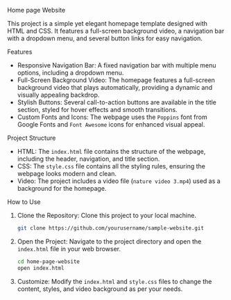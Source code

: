 Home page Website

This project is a simple yet elegant homepage template designed with HTML and CSS. It features a full-screen background video, a navigation bar with a dropdown menu, and several button links for easy navigation.

Features
- Responsive Navigation Bar: A fixed navigation bar with multiple menu options, including a dropdown menu.
- Full-Screen Background Video: The homepage features a full-screen background video that plays automatically, providing a dynamic and visually appealing backdrop.
- Stylish Buttons: Several call-to-action buttons are available in the title section, styled for hover effects and smooth transitions.
- Custom Fonts and Icons: The webpage uses the `Poppins` font from Google Fonts and `Font Awesome` icons for enhanced visual appeal.

 Project Structure
- HTML: The `index.html` file contains the structure of the webpage, including the header, navigation, and title section.
- CSS: The `style.css` file contains all the styling rules, ensuring the webpage looks modern and clean.
- Video: The project includes a video file (`nature video 3.mp4`) used as a background for the homepage.

 How to Use

1. Clone the Repository: Clone this project to your local machine.
   ```bash
   git clone https://github.com/yourusername/sample-website.git
   ```
2. Open the Project: Navigate to the project directory and open the `index.html` file in your web browser.
   ```bash
   cd home-page-website
   open index.html
   ```
3. Customize: Modify the `index.html` and `style.css` files to change the content, styles, and video background as per your needs.

